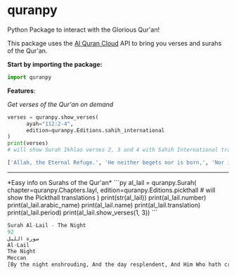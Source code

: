 # quranpy
Python Package to interact with the Glorious Qur'an!

This package uses the [Al Quran Cloud](https://alquran.cloud/) API to bring you verses and surahs of the Qur'an.

**Start by importing the package:**
```py
import quranpy
```

**Features**:

*Get verses of the Qur'an on demand*
```py
verses = quranpy.show_verses(
      ayah="112:2-4",
      edition=quranpy.Editions.sahih_international
)
print(verses)
# will show Surah Ikhlas verses 2, 3 and 4 with Sahih International translation
```

```py
['Allah, the Eternal Refuge.', 'He neither begets nor is born,', 'Nor is there to Him any equivalent."']
```
<hr>
*Easy info on Surahs of the Qur'an*
```py
al_lail = quranpy.Surah(
      chapter=quranpy.Chapters.layl,
      edition=quranpy.Editions.pickthall # will show the Pickthall translations 
)
print(str(al_lail))
print(al_lail.number)
print(al_lail.arabic_name)
print(al_lail.name)
print(al_lail.translation)
print(al_lail.period)
print(al_lail.show_verses(1, 3))
```

```py
Surah Al-Lail - The Night
92
سورة الليل
Al-Lail
The Night
Meccan
[By the night enshrouding, And the day resplendent, And Him Who hath created male and female,]
```
